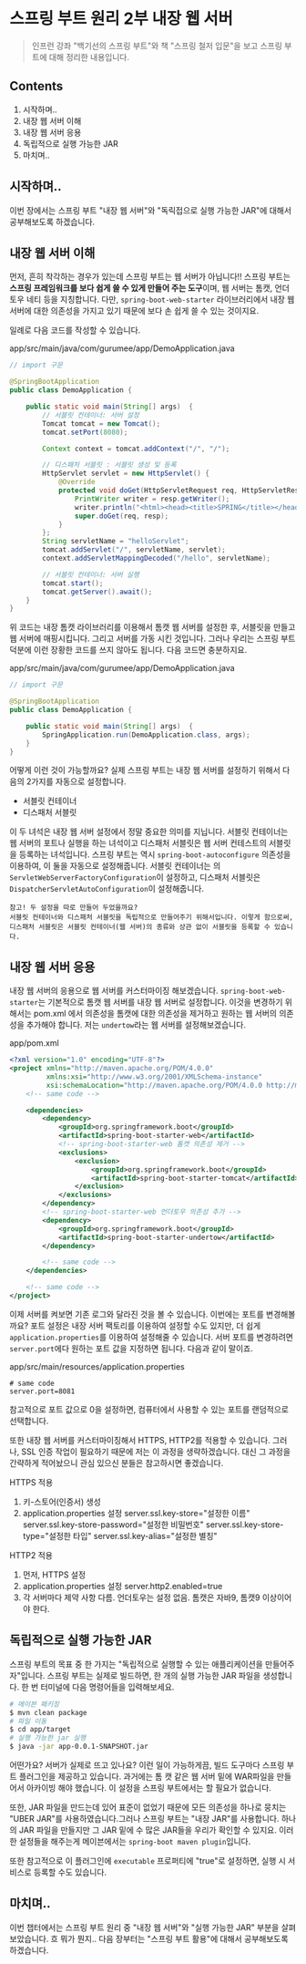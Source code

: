 스프링 부트 원리 2부 내장 웹 서버
============================

> 인프런 강좌 "백기선의 스프링 부트"와 책 "스프링 철저 입문"을 보고 스프링 부트에 대해 정리한 내용입니다. 

Contents
---------------

1. 시작하며..
2. 내장 웹 서버 이해
3. 내장 웹 서버 응용
4. 독립적으로 실행 가능한 JAR
5. 마치며..


## 시작하며..

이번 장에서는 스프링 부트 "내장 웹 서버"와 "독릭접으로 실행 가능한 JAR"에 대해서 공부해보도록 하겠습니다.


## 내장 웹 서버 이해

먼저, 흔히 착각하는 경우가 있는데 스프링 부트는 웹 서버가 아닙니다!! 스프링 부트는 **스프링 프레임워크를 보다 쉽게 쓸 수 있게 만들어 주는 도구**이며, 웹 서버는 톰캣, 언더토우 네티 등을 지칭합니다. 다만, `spring-boot-web-starter` 라이브러리에서 내장 웹 서버에 대한 의존성을 가지고 있기 때문에 보다 손 쉽게 쓸 수 있는 것이지요.

일례로 다음 코드를 작성할 수 있습니다.

app/src/main/java/com/gurumee/app/DemoApplication.java
```java
// import 구문

@SpringBootApplication
public class DemoApplication {

	public static void main(String[] args)  {
        // 서블릿 컨테이너: 서버 설정
		Tomcat tomcat = new Tomcat();
		tomcat.setPort(8080);

		Context context = tomcat.addContext("/", "/");

        // 디스패처 서블릿 : 서블릿 생성 및 등록
		HttpServlet servlet = new HttpServlet() {
			@Override
			protected void doGet(HttpServletRequest req, HttpServletResponse resp) throws ServletException, IOException {
				PrintWriter writer = resp.getWriter();
				writer.println("<html><head><title>SPRING</title></head><body><h1>HELLO TOMCAT!</h1></body></html>");
				super.doGet(req, resp);
			}
		};
		String servletName = "helloServlet";
		tomcat.addServlet("/", servletName, servlet);
		context.addServletMappingDecoded("/hello", servletName);

        // 서블릿 컨테이너: 서버 실행
		tomcat.start();
		tomcat.getServer().await();
	}
}
```

위 코드는 내장 톰캣 라이브러리를 이용해서 톰캣 웹 서버를 설정한 후, 서블릿을 만들고 웹 서버에 매핑시킵니다. 그리고 서버를 가동 시킨 것입니다. 그러나 우리는 스프링 부트 덕분에 이런 장황한 코드를 쓰지 않아도 됩니다. 다음 코드면 충분하지요.

app/src/main/java/com/gurumee/app/DemoApplication.java
```java
// import 구문

@SpringBootApplication
public class DemoApplication {

	public static void main(String[] args)  {
		SpringApplication.run(DemoApplication.class, args);
	}
}
```

어떻게 이런 것이 가능할까요? 실제 스프링 부트는 내장 웹 서버를 설정하기 위해서 다음의 2가지를 자동으로 설정합니다.

* 서블릿 컨테이너
* 디스패처 서블릿 

이 두 녀석은 내장 웹 서버 설정에서 정말 중요한 의미를 지닙니다. 서블릿 컨테이너는 웹 서버의 포트나 실행을 하는 녀석이고 디스패처 서블릿은 웹 서버 컨테스트의 서블릿을 등록하는 녀석입니다. 스프링 부트는 역시 `spring-boot-autoconfigure` 의존성을 이용하여, 이 둘을 자동으로 설정해줍니다. 서블릿 컨테이너는 의 `ServletWebServerFactoryConfiguration`이 설정하고, 디스패처 서블릿은 `DispatcherServletAutoConfiguration`이 설정해줍니다. 

    참고! 두 설정을 따로 만들어 두었을까요? 
    서블릿 컨테이너와 디스패처 서블릿을 독립적으로 만들어주기 위해서입니다. 이렇게 함으로써, 디스패처 서블릿은 서블릿 컨테이너(웹 서버)의 종류와 상관 없이 서블릿을 등록할 수 있습니다.


## 내장 웹 서버 응용

내장 웹 서버의 응용으로 웹 서버를 커스터마이징 해보겠습니다. `spring-boot-web-starter`는 기본적으로 톰캣 웹 서버를 내장 웹 서버로 설정합니다. 이것을 변경하기 위해서는 pom.xml 에서 의존성을 톰캣에 대한 의존성을 제거하고 원하는 웹 서버의 의존성을 추가해야 합니다. 저는 `undertow`라는 웹 서버를 설정해보겠습니다.

app/pom.xml
```xml
<?xml version="1.0" encoding="UTF-8"?>
<project xmlns="http://maven.apache.org/POM/4.0.0"
         xmlns:xsi="http://www.w3.org/2001/XMLSchema-instance"
         xsi:schemaLocation="http://maven.apache.org/POM/4.0.0 http://maven.apache.org/xsd/maven-4.0.0.xsd">
    <!-- same code -->

    <dependencies>
        <dependency>
            <groupId>org.springframework.boot</groupId>
            <artifactId>spring-boot-starter-web</artifactId>
            <!-- spring-boot-starter-web 톰캣 의존성 제거 -->
            <exclusions>
                <exclusion>
                    <groupId>org.springframework.boot</groupId>
                    <artifactId>spring-boot-starter-tomcat</artifactId>
                </exclusion>
            </exclusions>
        </dependency>
        <!-- spring-boot-starter-web 언더토우 의존성 추가 -->
        <dependency>
            <groupId>org.springframework.boot</groupId>
            <artifactId>spring-boot-starter-undertow</artifactId>
        </dependency>

        <!-- same code -->
    </dependencies>

    <!-- same code -->
</project>
```

이제 서버를 켜보면 기존 로그와 달라진 것을 볼 수 있습니다. 이번에는 포트를 변경해볼까요? 포트 설정은 내장 서버 팩토리를 이용하여 설정할 수도 있지만, 더 쉽게 `application.properties`를 이용하여 설정해줄 수 있습니다. 서버 포트를 변경하려면 `server.port`에다 원하는 포트 값을 지정하면 됩니다. 다음과 같이 말이죠.

app/src/main/resources/application.properties
```
# same code
server.port=8081
```

참고적으로 포트 값으로 0을 설정하면, 컴퓨터에서 사용할 수 있는 포트를 랜덤적으로 선택합니다.

또한 내장 웹 서버를 커스터마이징해서 HTTPS, HTTP2를 적용할 수 있습니다. 그러나, SSL 인증 작업이 필요하기 때문에 저는 이 과정을 생략하겠습니다. 대신 그 과정을 간략하게 적어놨으니 관심 있으신 분들은 참고하시면 좋겠습니다.

HTTPS 적용

1. 키-스토어(인증서) 생성 
2. application.properties 설정
    server.ssl.key-store="설정한 이름"
    server.ssl.key-store-password="설정한 비밀번호"
    server.ssl.key-store-type="설정한 타입"
    server.ssl.key-alias="설정한 별칭"

HTTP2 적용

1. 먼저, HTTPS 설정 
2. application.properties 설정
    server.http2.enabled=true
3. 각 서버마다 제약 사항 다름. 언더토우는 설정 없음. 톰캣은 자바9, 톰캣9 이상이어야 한다.


## 독립적으로 실행 가능한 JAR

스프링 부트의 목표 중 한 가지는 "독립적으로 실행할 수 있는 애플리케이션을 만들어주자"입니다. 스프링 부트는 실제로 빌드하면, 한 개의 실행 가능한 JAR 파일을 생성합니다. 한 번 터미널에 다음 명령어들을 입력해보세요.

```bash
# 메이븐 패키징
$ mvn clean package 
# 파일 이동
$ cd app/target
# 실행 가능한 jar 실행
$ java -jar app-0.0.1-SNAPSHOT.jar 
```

어떤가요? 서버가 실제로 뜨고 있나요? 이런 일이 가능하게끔, 빌드 도구마다 스프링 부트 플러그인을 제공하고 있습니다. 과거에는 톰 캣 같은 웹 서버 밑에 WAR파일을 만들어서 아카이빙 해야 했습니다. 이 설정을 스프링 부트에서는 할 필요가 없습니다. 

또한, JAR 파일을 만드는데 있어 표준이 없었기 때문에 모든 의존성을 하나로 뭉치는 "UBER JAR"를 사용하였습니다.그러나 스프링 부트는 "내장 JAR"를 사용합니다. 하나의 JAR 파일을 만들지만 그 JAR 밑에 수 많은 JAR들을 우리가 확인할 수 있지요. 이러한 설정들을 해주는게 메이븐에서는 `spring-boot maven plugin`입니다. 

또한 참고적으로 이 플러그인에 `executable` 프로퍼티에 "true"로 설정하면, 실행 시 서비스로 등록할 수도 있습니다.


## 마치며..

이번 챕터에서는 스프링 부트 원리 중 "내장 웹 서버"와 "실행 가능한 JAR" 부분을 살펴보았습니다. 흐 뭐가 뭔지.. 다음 장부터는 "스프링 부트 활용"에 대해서 공부해보도록 하겠습니다.